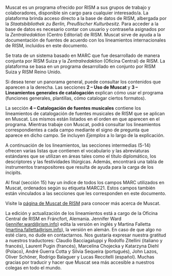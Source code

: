 Muscat es un programa ofrecido por RISM a sus grupos de trabajo y colaboradores, disponible sin cargo para cualquier interesado/a. La plataforma brinda acceso directo a la base de datos de RISM, albergada por la _Staatsbibliothek zu Berlin, Preußischer Kulturbesitz._ Para acceder a la base de datos es necesario contar con usuario y contraseña asignados por la _Zentralredaktion_ (Centro Editorial)&nbsp;de RISM. Muscat sirve de ayuda a la documentación de fuentes de acuerdo con los lineamientos internacionales de RISM, incluidos en este documento.

Se trata de un sistema basado en MARC que fue desarrollado de manera conjunta por RISM Suiza y la _Zentralredaktion_ (Oficina Central) de RISM. La plataforma se basa en un programa desarrollado en conjunto por RISM Suiza y RISM Reino Unido.

Si desea tener un panorama general, puede consultar los contenidos que aparecen a la derecha. Las secciones **2 – Uso de Muscat** y **3 – Lineamientos generales de catalogación** explican cómo usar el programa (funciones generales, plantillas, cómo catalogar ciertos formatos).

La sección **4 – Catalogación de fuentes musicales** contiene los lineamientos de catalogación de fuentes musicales de RISM que se aplican en Muscat. Los mismos están listados en el orden en que aparecen en el programa. Mientras trabaje con Muscat, podrá consultar los lineamientos correspondientes a cada campo mediante el signo de pregunta que aparece en dicho campo. Se incluyen _Ejemplos_ a lo largo de la explicación.

A continuación de los lineamientos, las secciones intermedias (5-14) ofrecen varias listas que contienen el vocabulario y las abreviaturas estándares que se utilizan en áreas tales como el título diplomático, los descriptores y las festividades litúrgicas. Además, encontrará una tabla de instrumentos transpositores que resulta de ayuda para la carga de los íncipits.

Al final (sección 15) hay un índice de todos los campos MARC utilizados en Muscat, ordenados según su etiqueta MARC21. Estos campos también están vinculados a las secciones que les corresponden en este documento.

Visite la [página de Muscat de RISM](http://www.rism.info/en/community/muscat.html) para conocer más acerca de Muscat.

La edición y actualización de los lineamientos está a cargo de la Oficina Central de RISM en Fráncfort, Alemania. Jennifer Ward (jennifer.ward@rism.info) edita la versión en inglés y Martina Falletta (martina.falletta@rism.info), la versión en alemán. En caso de que algo no esté claro, no dude en contactarnos. Nos gustaría expresar nuestra gratitud a nuestros traductores: Claudio Bacciagaluppi y&nbsp;Rodolfo Zitellini (italiano y francés), Laurent Pugin (francés), Marcelina Chojecka y Katarzyna Diehl (Polaco), André Guerra Cotta y Silvia Sequeira (portugués), John Lazos, Oliver Schöner, Rodrigo Balaguer y Lucas Reccitelli (español). Muchas gracias por traducir y hacer que Muscat sea más accesible a nuestros colegas en todo el mundo.